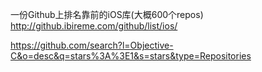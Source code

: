 一份Github上排名靠前的iOS库(大概600个repos)
http://github.ibireme.com/github/list/ios/

https://github.com/search?l=Objective-C&o=desc&q=stars%3A%3E1&s=stars&type=Repositories